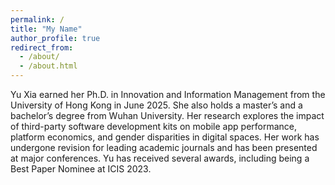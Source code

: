 ```yaml
---
permalink: /
title: "My Name"
author_profile: true
redirect_from: 
  - /about/
  - /about.html
---
```


Yu Xia earned her Ph.D. in Innovation and Information Management from the University of Hong Kong in June 2025. She also holds a master’s and a bachelor’s degree from Wuhan University. Her research explores the impact of third-party software development kits on mobile app performance, platform economics, and gender disparities in digital spaces. Her work has undergone revision for leading academic journals and has been presented at major conferences. Yu has received several awards, including being a Best Paper Nominee at ICIS 2023.
